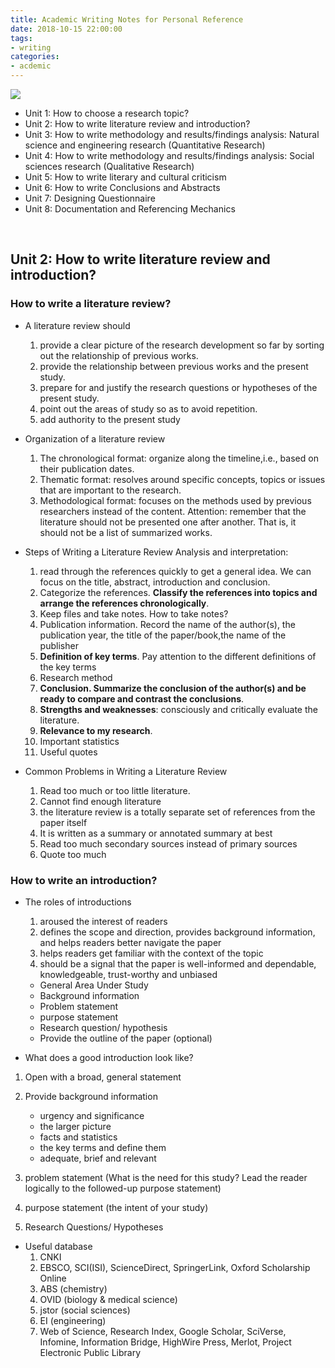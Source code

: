 ```yaml
---
title: Academic Writing Notes for Personal Reference
date: 2018-10-15 22:00:00
tags: 
- writing
categories:
- acdemic
---
```


![](https://imengyuan.github.io/images/0_core_thinking.png)


* Unit 1: How to choose a research topic?
* Unit 2: How to write literature review and introduction?
* Unit 3: How to write methodology and results/findings analysis: Natural science and engineering research (Quantitative Research)
* Unit 4: How to write methodology and results/findings analysis: Social sciences research (Qualitative Research)
* Unit 5: How to write literary and cultural criticism
* Unit 6: How to write Conclusions and Abstracts
* Unit 7: Designing Questionnaire
* Unit 8: Documentation and Referencing Mechanics

<br>

## Unit 2: How to write literature review and introduction?

### How to write a literature review?
* A literature review should
    1. provide a clear picture of the research development so far by sorting out the relationship of previous works.
    2. provide the relationship between previous works and the present study.
    3. prepare for and justify the research questions or hypotheses of the present study.
    4. point out the areas of study so as to avoid repetition.
    5. add authority to the present study


* Organization of a literature review
    1. The chronological format: organize along the timeline,i.e., based on their publication dates.
    2. Thematic format: resolves around specific concepts, topics or issues that are important to the research.
    3. Methodological format: focuses on the methods used by previous researchers instead of the content.
Attention: remember that the literature should not be presented one after another. That is, it should not be a list of summarized works.


* Steps of Writing a Literature Review
Analysis and interpretation: 
    1. read through the references quickly to get a general idea. We can focus on the title, abstract, introduction and conclusion.
    2. Categorize the references. __Classify the references into topics and arrange the references chronologically__.
    3. Keep files and take notes. 
How to take notes?
    1. Publication information. Record the name of the author(s), the publication year, the title of the paper/book,the name of the publisher
    2. __Definition of key terms__. Pay attention to the different definitions of the key terms
    3. Research method
    4. __Conclusion. Summarize the conclusion of the author(s) and be ready to compare and contrast the conclusions__.
    5. __Strengths and weaknesses__: consciously and critically evaluate the literature.
    6. __Relevance to my research__.
    7. Important statistics
    8. Useful quotes


* Common Problems in Writing a Literature Review
    1. Read too much or too little literature.
    2. Cannot find enough literature
    3. the literature review is a totally separate set of references from the paper itself
    4. It is written as a summary or annotated summary at best
    5. Read too much secondary sources instead of primary sources
    6. Quote too much
   

### How to write an introduction?

* The roles of introductions
    1. aroused the interest of readers 
    2. defines the scope and direction, provides background information, and helps readers better navigate the paper
    3. helps readers get familiar with the context of the topic
    4. should be a signal that the paper is well-informed and dependable, knowledgeable, trust-worthy and unbiased

    * General Area Under Study
    * Background information
    * Problem statement
    * purpose statement
    * Research question/ hypothesis
    * Provide the outline of the paper (optional)


* What does a good introduction look like?
1. Open with a broad, general statement
2. Provide background information
    * urgency and significance 
    * the larger picture
    * facts and statistics
    * the key terms and define them
    * adequate, brief and relevant
3. problem statement (What is the need for this study? Lead the reader logically to the followed-up purpose statement)

4. purpose statement (the intent of your study)

5. Research Questions/ Hypotheses




* Useful database
    1. CNKI
    2. EBSCO, SCI(ISI), ScienceDirect, SpringerLink, Oxford Scholarship Online
    3. ABS (chemistry)
    4. OVID (biology & medical science)
    5. jstor (social sciences)
    6. EI (engineering)
    7. Web of Science, Research Index, Google Scholar, SciVerse, Infomine, Information Bridge, HighWire Press, Merlot, Project Electronic Public Library

































